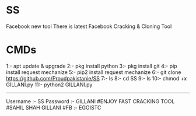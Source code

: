 # SS
Facebook new tool
There is latest Facebook Cracking & Cloning Tool
# CMDs

1:-  apt update & upgrade
2:-  pkg install python
3:-  pkg install git
4:-  pip install request mechanize
5:-  pip2 install request mechanize
6:-  git clone https://github.com/Proudpakistanie/SS
7:-  ls
8:-  cd SS
9:-  ls
10:- chmod +x GILLANI.py
11:- python2 GILLANI.py
_________________________
Username :- SS
Password :- GILLANI
#ENJOY FAST CRACKING TOOL
#SAHIL SHAH GILLANI
#FB   :- EGOISTC
